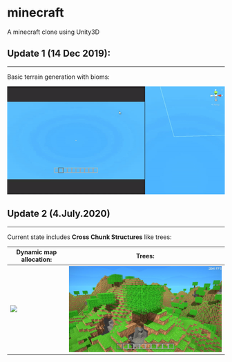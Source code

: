 # minecraft
A minecraft clone using Unity3D

## Update 1 (14 Dec 2019):
---
Basic terrain generation with bioms:

![](generation.gif)

## Update 2 (4.July.2020)
---
Current state includes __Cross Chunk Structures__ like trees:

Dynamic map allocation:|Trees:
-----------------------|-------------------------------
![](trees.gif)         |<img src="tree.jpg" width="640">